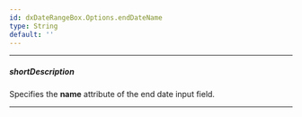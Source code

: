 ```yaml
---
id: dxDateRangeBox.Options.endDateName
type: String
default: ''
---
```

---
##### shortDescription
Specifies the **name** attribute of the end date input field.

---
